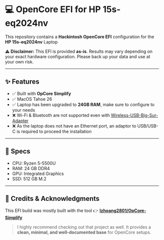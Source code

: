 # 💻 OpenCore EFI for HP 15s-eq2024nv

This repository contains a **Hackintosh OpenCore EFI** configuration for the **HP 15s-eq2024nv** Laptop

⚠️ **Disclaimer:** This EFI is provided **as-is**. Results may vary depending on your exact hardware configuration. Please back up your data and use at your own risk.

---

## ✨ Features
- ✅ Built with **OpCore Simplify**
- ✅ MacOS Tahoe 26
- ✅ Laptop has been upgraded to **24GB RAM**, make sure to configure to your needs
- ❌ Wi-Fi & Bluetooth are not supported even with [Wireless-USB-Big-Sur-Adapter](https://github.com/chris1111/Wireless-USB-Big-Sur-Adapter)
- ❌ As the laptop does not have an Ethernet port, an adaptor to USB/USB-C is required to proceed the installation

---

## 💾 Specs
- CPU: Ryzen 5-5500U
- RAM: 24 GB DDR4
- GPU: Integrated Graphics
- SSD: 512 GB M.2

---

## 🙌 Credits & Acknowledgments
This EFI build was mostly built with the tool 
👉 [**lzhoang2801/OpCore-Simplify**](https://github.com/lzhoang2801/OpCore-Simplify)  

> I highly recommend checking out that project as well. It provides a **clean, minimal, and well-documented base** for OpenCore setups.

